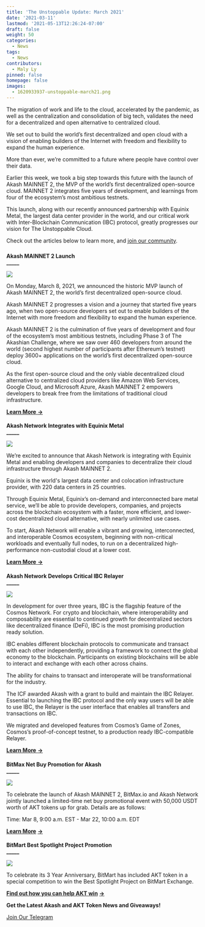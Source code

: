 ```yaml
---
title: 'The Unstoppable Update: March 2021'
date: '2021-03-11'
lastmod: '2021-05-13T12:26:24-07:00'
draft: false
weight: 50
categories:
  - News
tags:
  - News
contributors:
  - Maly Ly
pinned: false
homepage: false
images:
  - 1620933937-unstoppable-march21.png
---
```

  
The migration of work and life to the cloud, accelerated by the pandemic, as well as the centralization and consolidation of big tech, validates the need for a decentralized and open alternative to centralized cloud.  

We set out to build the world’s first decentralized and open cloud with a vision of enabling builders of the Internet with freedom and flexibility to expand the human experience.   

More than ever, we’re committed to a future where people have control over their data.  

Earlier this week, we took a big step towards this future with the launch of Akash MAINNET 2, the MVP of the world’s first decentralized open-source cloud. MAINNET 2 integrates five years of development, and learnings from four of the ecosystem’s most ambitious testnets.  

This launch, along with our recently announced partnership with Equinix Metal, the largest data center provider in the world, and our critical work with Inter-Blockchain Communication (IBC) protocol, greatly progresses our vision for The Unstoppable Cloud.  

Check out the articles below to learn more, and [join our community](https://t.me/AkashNW). 

###   
**Akash MAINNET 2 Launch**  
**\_\_\_\_\_**

![](https://www.datocms-assets.com/45776/1620925245-mainnet-twitter-1-1024x576.png)

  
On Monday, March 8, 2021, we announced the historic MVP launch of Akash MAINNET 2, the world’s first decentralized open-source cloud.  

Akash MAINNET 2 progresses a vision and a journey that started five years ago, when two open-source developers set out to enable builders of the Internet with more freedom and flexibility to expand the human experience.  

Akash MAINNET 2 is the culmination of five years of development and four of the ecosystem’s most ambitious testnets, including Phase 3 of The Akashian Challenge, where we saw over 460 developers from around the world (second highest number of participants after Ethereum’s testnet) deploy 3600+ applications on the world’s first decentralized open-source cloud.  

As the first open-source cloud and the only viable decentralized cloud alternative to centralized cloud providers like Amazon Web Services, Google Cloud, and Microsoft Azure, Akash MAINNET 2 empowers developers to break free from the limitations of traditional cloud infrastructure.  

[**Learn More** **→**](https://akash.network/blog/akash-network-launches-akash-mainnet-2-the-first-decentralized-open-source-cloud/)

####   
**Akash Network Integrates with Equinix Metal**  
**\_\_\_\_\_**

![](https://www.datocms-assets.com/45776/1620925347-equinix-twitter-1-1024x576.png)

  
We’re excited to announce that Akash Network is integrating with Equinix Metal and enabling developers and companies to decentralize their cloud infrastructure through Akash MAINNET 2.  

Equinix is the world's largest data center and colocation infrastructure provider, with 220 data centers in 25 countries.   

Through Equinix Metal, Equinix’s on-demand and interconnected bare metal service, we’ll be able to provide developers, companies, and projects across the blockchain ecosystem with a faster, more efficient, and lower-cost decentralized cloud alternative, with nearly unlimited use cases.   

To start, Akash Network will enable a vibrant and growing, interconnected, and interoperable Cosmos ecosystem, beginning with non-critical workloads and eventually full nodes, to run on a decentralized high-performance non-custodial cloud at a lower cost.  

[**Learn More** **→**](https://akash.network/blog/akash-network-integrates-with-equinix-metal-to-provide-the-first-viable-decentralized-cloud-solution/)

####   
**Akash Network Develops Critical IBC Relayer**  
**\_\_\_\_\_**

![](https://www.datocms-assets.com/45776/1620925371-ibc-twitter-1024x576.png)

  
In development for over three years, IBC is the flagship feature of the Cosmos Network. For crypto and blockchain, where interoperability and composability are essential to continued growth for decentralized sectors like decentralized finance (DeFi), IBC is the most promising production ready solution.

IBC enables different blockchain protocols to communicate and transact with each other independently, providing a framework to connect the global economy to the blockchain. Participants on existing blockchains will be able to interact and exchange with each other across chains. 

The ability for chains to transact and interoperate will be transformational for the industry.

The ICF awarded Akash with a grant to build and maintain the IBC Relayer. Essential to launching the IBC protocol and the only way users will be able to use IBC, the Relayer is the user interface that enables all transfers and transactions on IBC.

We migrated and developed features from Cosmos’s Game of Zones, Cosmos’s proof-of-concept testnet, to a production ready IBC-compatible Relayer.

[**Learn More** **→**](https://akash.network/blog/akash-network-develops-critical-ibc-relayer-for-inter-blockchain-communication-protocol/)

####   
**BitMax Net Buy Promotion for Akash**  
**\_\_\_\_\_**

![](https://www.datocms-assets.com/45776/1620926786-bitmaxpromo-6-1024x576.png)

  
To celebrate the launch of Akash MAINNET 2, BitMax.io and Akash Network jointly launched a limited-time net buy promotional event with 50,000 USDT worth of AKT tokens up for grab. Details are as follows:  

Time: Mar 8, 9:00 a.m. EST - Mar 22, 10:00 a.m. EDT  

[**Learn More**](https://bitmax.io/en/help-center/articles/360061970134) [**→**](https://bitmax.io/en/help-center/articles/360061970134)

####   
**BitMart Best Spotlight Project Promotion**  
**\_\_\_\_\_**

![](https://www.datocms-assets.com/45776/1620926798-ewkpjmhvoaar33s.jpeg)

To celebrate its 3 Year Anniversary, BitMart has included AKT token in a special competition to win the Best Spotlight Project on BitMart Exchange.

[**Find out how you can help AKT win**](https://support.bmx.fund/hc/en-us/articles/1260803090370) [**→**](https://support.bmx.fund/hc/en-us/articles/1260803090370)

  
  
**Get the Latest Akash and AKT Token News and Giveaways!**

[Join Our Telegram](https://t.me/AkashNW)